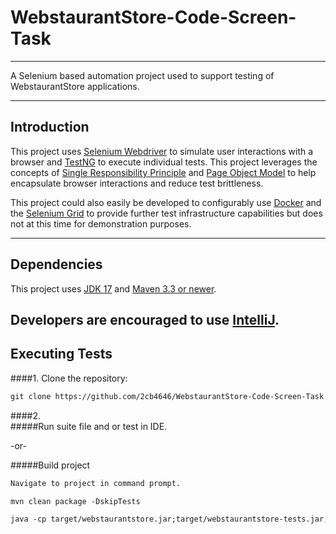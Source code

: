 # WebstaurantStore-Code-Screen-Task


----------------------------------

A Selenium based automation project used to support testing of WebstaurantStore applications.

----------------------------------


## Introduction

This project uses [Selenium Webdriver](https://www.selenium.dev/) to simulate user interactions with a browser and
[TestNG](https://testng.org/doc/documentation-main.html) to execute individual tests. This project leverages the concepts of [Single Responsibility Principle](https://www.udemy.com/selenium-webdriver-and-design-patterns/learn/lecture/17920332#overview)
and [Page Object Model](https://www.selenium.dev/documentation/en/guidelines_and_recommendations/page_object_models) to help encapsulate browser
interactions and reduce test brittleness.

This project could also easily be developed to configurably use [Docker](https://www.docker.com/) and the [Selenium Grid](https://github.com/SeleniumHQ/docker-selenium) to provide further test infrastructure capabilities
but does not at this time for demonstration purposes.

----------------------------------

## Dependencies
This project uses [JDK 17](https://www.oracle.com/java/technologies/downloads/) and [Maven 3.3 or newer](https://maven.apache.org/).

Developers are encouraged to use [IntelliJ](https://www.jetbrains.com/idea/).
----------------------------------

## Executing Tests


####1. Clone the repository:
   ```html
   git clone https://github.com/2cb4646/WebstaurantStore-Code-Screen-Task.git
   ```

####2.  
#####Run suite file and or test in IDE.

-or-

#####Build project
```html
Navigate to project in command prompt.
```

```html
mvn clean package -DskipTests
```

```html
java -cp target/webstaurantstore.jar;target/webstaurantstore-tests.jar;target/libs/* org.testng.TestNG suites/webstaurantStoreSuite.xml
```


